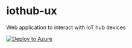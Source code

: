 # iothub-ux

Web application to interact with IoT hub devices

[![Deploy to Azure](https://aka.ms/deploytoazurebutton)](https://portal.azure.com/#create/Microsoft.Template/uri/https%3A%2F%2Fraw.githubusercontent.com%2Fiotmodels%2Fiothub-ux%2Fdepbut%2Fazuredeploy.json)

